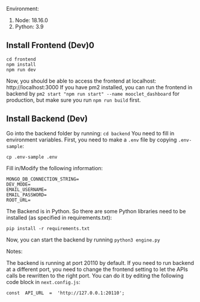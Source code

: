 
Environment:

1. Node: 18.16.0
2. Python: 3.9

  ## Install Frontend (Dev)0
  ```
  cd frontend
  npm install
  npm run dev
  ```
  Now, you should be able to access the frontend at localhost: http://localhost:3000
  If you have pm2 installed, you can run the frontend in backend by `pm2 start "npm run start" --name mooclet_dashboard` for production, but make sure you run `npm run build` first.

  ## Install Backend (Dev)
Go into the backend folder by running: `cd backend`
You need to fill in environment variables. First, you need to make a `.env` file by copying `.env-sample`: 
```
cp .env-sample .env
```
Fill in/Modify the following information:
```
MONGO_DB_CONNECTION_STRING=
DEV_MODE=
EMAIL_USERNAME=
EMAIL_PASSWORD=
ROOT_URL=
```

The Backend is in Python. So there are some Python libraries need to be installed (as specified in requirements.txt):
```
pip install -r requirements.txt
```
Now, you can start the backend by running `python3 engine.py`

Notes:

The backend is running at port 20110 by default. If you need to run backend at a different port, you need to change the frontend setting to let the APIs calls be rewritten to the right port. You can do it by editing the following code block in `next.config.js`: 
```
const  API_URL  =  'http://127.0.0.1:20110';
```
